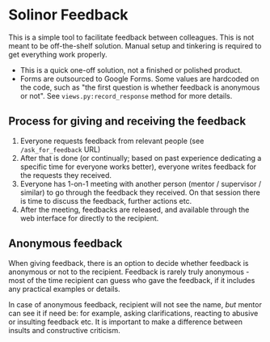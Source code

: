 # Solinor Feedback

This is a simple tool to facilitate feedback between colleagues. This is not meant to be off-the-shelf solution. Manual setup and tinkering is required to get everything work properly.

- This is a quick one-off solution, not a finished or polished product.
- Forms are outsourced to Google Forms. Some values are hardcoded on the code, such as "the first question is whether feedback is anonymous or not". See `views.py:record_response` method for more details.


## Process for giving and receiving the feedback

1. Everyone requests feedback from relevant people (see `/ask_for_feedback` URL)
2. After that is done (or continually; based on past experience dedicating a specific time for everyone works better), everyone writes feedback for the requests they received.
3. Everyone has 1-on-1 meeting with another person (mentor / supervisor / similar) to go through the feedback they received. On that session there is time to discuss the feedback, further actions etc.
4. After the meeting, feedbacks are released, and available through the web interface for directly to the recipient.


## Anonymous feedback

When giving feedback, there is an option to decide whether feedback is anonymous or not to the recipient. Feedback is rarely truly anonymous - most of the time recipient can guess who gave the feedback, if it includes any practical examples or details.

In case of anonymous feedback, recipient will not see the name, _but_ mentor can see it if need be: for example, asking clarifications, reacting to abusive or insulting feedback etc. It is important to make a difference between insults and constructive criticism.
